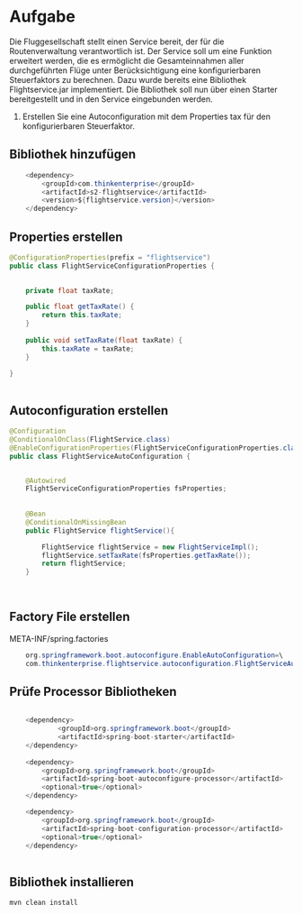 # Aufgabe 

Die Fluggesellschaft stellt einen Service bereit, der für die Routenverwaltung verantwortlich ist. Der Service soll um eine Funktion erweitert werden, die es ermöglicht die Gesamteinnahmen aller durchgeführten Flüge unter Berücksichtigung eine konfigurierbaren Steuerfaktors zu berechnen. Dazu wurde bereits eine Bibliothek Flightservice.jar implementiert. Die Bibliothek soll nun über einen Starter bereitgestellt und in den Service eingebunden werden.

1. Erstellen Sie eine Autoconfiguration mit dem Properties tax für den konfigurierbaren Steuerfaktor.


## Bibliothek hinzufügen 

```java
	<dependency>
		<groupId>com.thinkenterprise</groupId>
		<artifactId>s2-flightservice</artifactId>
		<version>${flightservice.version}</version>
	</dependency>

```


## Properties erstellen 

```java
@ConfigurationProperties(prefix = "flightservice")
public class FlightServiceConfigurationProperties {

	
	private float taxRate;

	public float getTaxRate() {
		return this.taxRate;
	}
	
	public void setTaxRate(float taxRate) {
		this.taxRate = taxRate;
	}
	
}
    
```


## Autoconfiguration erstellen 

```java
@Configuration
@ConditionalOnClass(FlightService.class)
@EnableConfigurationProperties(FlightServiceConfigurationProperties.class)
public class FlightServiceAutoConfiguration {


	@Autowired
	FlightServiceConfigurationProperties fsProperties;
	
	
    @Bean
    @ConditionalOnMissingBean
    public FlightService flightService(){

        FlightService flightService = new FlightServiceImpl();
        flightService.setTaxRate(fsProperties.getTaxRate());
        return flightService;
    }
    
    
```
    
## Factory File erstellen 

META-INF/spring.factories

```java
	org.springframework.boot.autoconfigure.EnableAutoConfiguration=\
	com.thinkenterprise.flightservice.autoconfiguration.FlightServiceAutoConfiguration
```



## Prüfe Processor Bibliotheken 


```java

	<dependency>
			<groupId>org.springframework.boot</groupId>
			<artifactId>spring-boot-starter</artifactId>
	</dependency>
		
	<dependency>
		<groupId>org.springframework.boot</groupId>
		<artifactId>spring-boot-autoconfigure-processor</artifactId>
		<optional>true</optional>
	</dependency>

	<dependency>
		<groupId>org.springframework.boot</groupId>
		<artifactId>spring-boot-configuration-processor</artifactId>
		<optional>true</optional>
	</dependency>
    
```


## Bibliothek installieren 

```
mvn clean install 		
    
```
